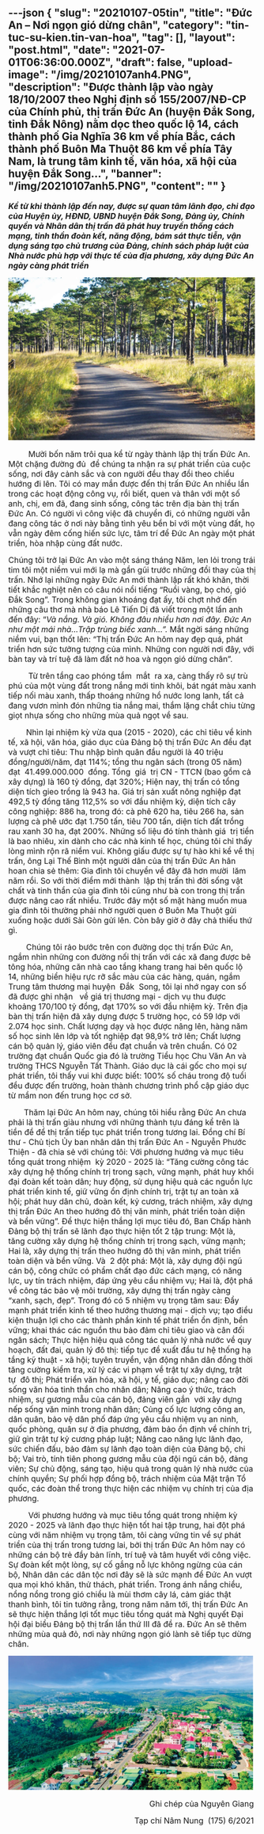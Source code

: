 ---json
{
    "slug": "20210107-05tin",
    "title": "Đức An – Nơi ngọn gió dừng chân",
    "category": "tin-tuc-su-kien.tin-van-hoa",
    "tag": [],
    "layout": "post.html",
    "date": "2021-07-01T06:36:00.000Z",
    "draft": false,
    "upload-image": "/img/20210107anh4.PNG",
    "description": "Được thành lập vào ngày 18/10/2007 theo Nghị định số 155/2007/NĐ-CP của Chính phủ, thị trấn Đức An (huyện Đắk Song, tỉnh Đắk Nông) nằm dọc theo quốc lộ 14, cách thành phố Gia Nghĩa 36 km về phía Bắc, cách thành phố Buôn Ma Thuột 86 km về phía Tây Nam, là trung tâm kinh tế, văn hóa, xã hội của huyện Đắk Song...",
    "banner": "/img/20210107anh5.PNG",
    "__content__": ""
}
---
<p style="margin-left:0in; margin-right:2.9pt"><strong><span style="font-size:16px"><em>Kể từ khi th&agrave;nh lập đến nay, được sự quan t&acirc;m l&atilde;nh đạo, chỉ đạo của Huyện ủy, HĐND, UBND huyện Đắk Song, Đảng ủy, Ch&iacute;nh quyền v&agrave; Nh&acirc;n d&acirc;n thị trấn đ&atilde; ph&aacute;t huy truyền thống c&aacute;ch mạng, tinh thần đo&agrave;n kết, năng động, b&aacute;m s&aacute;t thực tiễn, vận dụng s&aacute;ng tạo chủ trương của Đảng, ch&iacute;nh s&aacute;ch ph&aacute;p luật của Nh&agrave; nước ph&ugrave; hợp với thực tế của địa phương, x&acirc;y dựng Đức An ng&agrave;y c&agrave;ng ph&aacute;t triển</em></span></strong></p>

<p style="margin-left:0in; margin-right:2.9pt; text-align:center"><span style="font-size:16px"><img alt="" src="/img/20210107anh4.PNG" /></span></p>

<p style="margin-left:0in; margin-right:2.9pt"><span style="font-size:16px">&nbsp; &nbsp; &nbsp; &nbsp; &nbsp;Mười bốn năm tr&ocirc;i qua kể từ ng&agrave;y th&agrave;nh lập thị trấn Đức An. Một chặng đường đủ &nbsp;để ch&uacute;ng ta nhận ra sự ph&aacute;t triển của cuộc sống, nơi đ&acirc;y cảnh sắc v&agrave; con người đều thay đổi theo chiều hướng đi l&ecirc;n. T&ocirc;i c&oacute; may mắn được đến thị trấn Đức An nhiều lần trong c&aacute;c hoạt động c&ocirc;ng vụ, rồi biết, quen v&agrave; th&acirc;n với một số anh, chị, em đ&atilde;, đang sinh sống, c&ocirc;ng t&aacute;c tr&ecirc;n địa b&agrave;n thị trấn Đức An. C&oacute; người v&igrave; c&ocirc;ng việc đ&atilde; chuyển đi, c&oacute; những người vẫn đang c&ocirc;ng t&aacute;c ở nơi n&agrave;y bằng t&igrave;nh y&ecirc;u bền bỉ với một v&ugrave;ng đất, họ vẫn ng&agrave;y đ&ecirc;m cống hiến sức lực, t&acirc;m tr&iacute; để Đức An ng&agrave;y một ph&aacute;t triển, h&ograve;a nhập c&ugrave;ng đất nước.</span></p>

<p style="margin-left:0in; margin-right:1.9pt"><span style="font-size:16px">Ch&uacute;ng t&ocirc;i trở lại Đức An v&agrave;o một s&aacute;ng th&aacute;ng Năm, len lỏi trong tr&aacute;i tim t&ocirc;i một niềm vui mới lạ m&agrave; gần gũi trước những đổi thay của thị trấn. Nhớ lại những ng&agrave;y Đức An mới th&agrave;nh lập rất kh&oacute; khăn, thời tiết khắc nghiệt n&ecirc;n c&oacute; c&acirc;u n&oacute;i nổi tiếng &ldquo;Ruồi v&agrave;ng, bọ ch&oacute;, gi&oacute; Đắk Song&rdquo;. Trong kh&ocirc;ng gian kho&aacute;ng đạt ấy, t&ocirc;i chợt nhớ đến những c&acirc;u thơ m&agrave; nh&agrave; b&aacute;o L&ecirc; Tiến Dị đ&atilde; viết trong một lần anh đến đ&acirc;y: &ldquo;<em>V&agrave; nắng. V&agrave; gi&oacute;. Kh&ocirc;ng đ&acirc;u nhiều hơn nơi đ&acirc;y. Đức An như một m&aacute;i nh&agrave;&hellip;Trập tr&ugrave;ng biếc xanh...&rdquo;. </em>Mắt ngời s&aacute;ng những niềm vui, bạn thốt l&ecirc;n: &ldquo;Thị trấn Đức An h&ocirc;m nay đẹp qu&aacute;, ph&aacute;t triển hơn sức tưởng tượng của m&igrave;nh. Những con người nơi đ&acirc;y, với b&agrave;n tay v&agrave; tr&iacute; tuệ đ&atilde; l&agrave;m đất nở hoa v&agrave; ngọn gi&oacute; dừng ch&acirc;n&rdquo;.</span></p>

<p style="margin-left:0in; margin-right:1.9pt"><span style="font-size:16px">&nbsp; &nbsp; &nbsp; &nbsp; &nbsp;Từ tr&ecirc;n tầng cao ph&oacute;ng tầm&nbsp; mắt&nbsp; ra xa, c&agrave;ng thấy r&otilde; sự tr&ugrave; ph&uacute; của một v&ugrave;ng đất trong nắng mới tinh kh&ocirc;i, b&aacute;t ng&aacute;t m&agrave;u xanh tiếp nối m&agrave;u xanh, thấp tho&aacute;ng những hồ nước long lanh, tất cả đang vươn m&igrave;nh đ&oacute;n những tia nắng mai, thầm lặng chắt chiu từng giọt nhựa sống cho những m&ugrave;a quả ngọt về sau.</span></p>

<p style="margin-left:0in; margin-right:1.95pt"><span style="font-size:16px">&nbsp; &nbsp; &nbsp; &nbsp; Nh&igrave;n lại nhiệm kỳ vừa qua (2015 - 2020), c&aacute;c chỉ ti&ecirc;u về kinh tế, x&atilde; hội, văn h&oacute;a, gi&aacute;o dục của Đảng bộ thị trấn Đức An đều đạt v&agrave; vượt chỉ ti&ecirc;u: Thu nhập b&igrave;nh qu&acirc;n đầu người l&agrave; 40 triệu đồng/người/năm, đạt 114%; tổng thu ng&acirc;n s&aacute;ch (trong 05 năm) đạt&nbsp; 41.499.000.000&nbsp; đồng. Tổng&nbsp; gi&aacute;&nbsp; trị CN&nbsp;- TTCN (bao gồm cả x&acirc;y dựng) l&agrave; 160 tỷ đồng, đạt 320%; Hiện nay, thị trấn c&oacute; tổng diện t&iacute;ch gieo trồng l&agrave; 943 ha. Gi&aacute; trị sản xuất n&ocirc;ng nghiệp đạt 492,5 tỷ đồng tăng 112,5% so với đầu nhiệm kỳ, diện t&iacute;ch c&acirc;y c&ocirc;ng nghiệp: 886 ha, trong đ&oacute;: c&agrave; ph&ecirc; 620 ha, ti&ecirc;u 266 ha, sản lượng c&agrave; ph&ecirc; ước đạt 1.750 tấn, ti&ecirc;u 700 tấn, diện t&iacute;ch đất trồng rau xanh 30 ha, đạt 200%.&nbsp;Những số liệu đ&oacute; t&iacute;nh th&agrave;nh gi&aacute;&nbsp; trị tiền l&agrave; bao nhi&ecirc;u, xin d&agrave;nh cho c&aacute;c nh&agrave; kinh tế học, ch&uacute;ng t&ocirc;i chỉ thấy l&ograve;ng m&igrave;nh rộn r&atilde; niềm vui. Kh&ocirc;ng giấu được sự tự h&agrave;o khi kể về thị trấn, &ocirc;ng Lại Thế B&igrave;nh một người d&acirc;n của thị trấn Đức An h&acirc;n hoan chia sẻ th&ecirc;m: Gia đ&igrave;nh t&ocirc;i chuyển về đ&acirc;y đ&atilde; hơn mười&nbsp; lăm năm rồi. So với thời điểm mới th&agrave;nh&nbsp; lập thị trấn th&igrave; đời sống vật chất v&agrave; tinh thần của gia đ&igrave;nh t&ocirc;i cũng như b&agrave; con trong thị trấn được n&acirc;ng cao rất nhiều. Trước đ&acirc;y một số mặt h&agrave;ng muốn mua gia đ&igrave;nh t&ocirc;i thường phải nhờ người quen ở Bu&ocirc;n Ma Thuột gửi xuống hoặc dưới S&agrave;i G&ograve;n gửi l&ecirc;n. C&ograve;n b&acirc;y giờ ở đ&acirc;y chả thiếu thứ g&igrave;.</span></p>

<p style="margin-left:0in; margin-right:5.25pt"><span style="font-size:16px">&nbsp; &nbsp; &nbsp; &nbsp; Ch&uacute;ng t&ocirc;i rảo bước tr&ecirc;n con đường dọc thị trấn Đức An, ngắm nh&igrave;n những con đường nối thị trấn với c&aacute;c x&atilde; đang được b&ecirc; t&ocirc;ng h&oacute;a, những căn nh&agrave; cao tầng khang trang hai b&ecirc;n quốc lộ 14, những biển hiệu rực rỡ sắc m&agrave;u của c&aacute;c h&agrave;ng, qu&aacute;n, ngắm Trung t&acirc;m thương mại huyện&nbsp; Đắk&nbsp; Song, t&ocirc;i lại nhớ ngay con số đ&atilde; được ghi nhận&nbsp;&nbsp; về gi&aacute; trị thương mại - dịch vụ thu được khoảng 170/100 tỷ đồng, đạt 170% so với đầu nhiệm kỳ.&nbsp;Tr&ecirc;n địa b&agrave;n thị trấn hiện đ&atilde; x&acirc;y dựng được 5 trường học, c&oacute; 59 lớp với 2.074 học sinh. Chất lượng dạy v&agrave; học được n&acirc;ng l&ecirc;n, h&agrave;ng năm số học sinh l&ecirc;n lớp v&agrave; tốt nghiệp đạt 98,9% trở l&ecirc;n; Chất lượng c&aacute;n bộ quản lý, gi&aacute;o vi&ecirc;n đều đạt chuẩn v&agrave; tr&ecirc;n chuẩn. C&oacute; 02 trường đạt chuẩn Quốc gia đ&oacute; l&agrave; trường Tiểu học Chu Văn An v&agrave; trường THCS Nguyễn Tất Th&agrave;nh. Gi&aacute;o dục l&agrave; c&aacute;i gốc cho mọi sự ph&aacute;t triển, t&ocirc;i thấy vui khi được biết: 100% số ch&aacute;u trong độ tuổi đều được đến trường, ho&agrave;n th&agrave;nh chương tr&igrave;nh phổ cập gi&aacute;o dục từ mầm non đến trung học cơ sở.</span></p>

<p style="margin-left:0in; margin-right:5.3pt"><span style="font-size:16px">&nbsp; &nbsp; &nbsp; &nbsp;Thăm lại Đức An h&ocirc;m nay, ch&uacute;ng t&ocirc;i hiểu rằng Đức An chưa phải l&agrave; thị trấn gi&agrave;u nhưng với những th&agrave;nh tựu đ&aacute;ng kể tr&ecirc;n l&agrave; tiền đề để thị trấn tiếp tục ph&aacute;t triển trong tương lai. Đồng ch&iacute; B&iacute; thư - Chủ tịch Ủy ban nh&acirc;n d&acirc;n thị trấn Đức An - Nguyễn Phước Thiện - đ&atilde; chia sẻ với ch&uacute;ng t&ocirc;i: Với phương hướng v&agrave; mục ti&ecirc;u tổng qu&aacute;t trong nhiệm&nbsp; kỳ 2020 - 2025 l&agrave;: &ldquo;Tăng cường c&ocirc;ng t&aacute;c x&acirc;y dựng hệ thống ch&iacute;nh trị trong sạch, vững mạnh, ph&aacute;t huy khối đại đo&agrave;n kết to&agrave;n d&acirc;n; huy động, sử dụng hiệu quả c&aacute;c nguồn lực ph&aacute;t triển kinh tế, giữ vững ổn định ch&iacute;nh trị, trật tự an to&agrave;n x&atilde; hội; ph&aacute;t huy d&acirc;n chủ, đo&agrave;n kết, kỷ cương, tr&aacute;ch nhiệm, x&acirc;y dựng thị trấn Đức An theo hướng đ&ocirc; thị văn minh, ph&aacute;t triển to&agrave;n diện v&agrave; bền vững&rdquo;. Để thực hiện thắng lợi mục ti&ecirc;u đ&oacute;, Ban Chấp h&agrave;nh Đảng bộ thị trấn sẽ l&atilde;nh đạo thực hiện tốt 2 tập trung: Một l&agrave;, tăng cường x&acirc;y dựng hệ thống ch&iacute;nh trị trong sạch, vững mạnh; Hai l&agrave;, x&acirc;y dựng thị trấn theo hướng đ&ocirc; thị văn minh, ph&aacute;t triển to&agrave;n diện v&agrave; bền vững. V&agrave;&nbsp; 2 đột ph&aacute;: Một l&agrave;, x&acirc;y dựng đội ngũ c&aacute;n bộ, c&ocirc;ng chức c&oacute; phẩm chất đạo đức c&aacute;ch mạng, c&oacute; năng lực, uy t&iacute;n tr&aacute;ch nhiệm, đ&aacute;p ứng y&ecirc;u cầu nhiệm vụ; Hai l&agrave;, đột ph&aacute; về c&ocirc;ng t&aacute;c bảo vệ m&ocirc;i trường, x&acirc;y dựng thị trấn ng&agrave;y c&agrave;ng &ldquo;xanh, sạch, đẹp&rdquo;. Trong đ&oacute; c&oacute; 5 nhiệm vụ trọng t&acirc;m sau: Đẩy mạnh ph&aacute;t triển kinh tế theo hướng thương mại - dịch vụ; tạo điều kiện thuận lợi cho c&aacute;c th&agrave;nh phần kinh tế ph&aacute;t triển ổn định, bền vững; khai th&aacute;c c&aacute;c nguồn thu bảo đảm chỉ ti&ecirc;u giao v&agrave; c&acirc;n đối ng&acirc;n s&aacute;ch; Thực hiện hiệu quả c&ocirc;ng t&aacute;c quản lý nh&agrave; nước về quy hoạch, đất đai, quản lý đ&ocirc; thị: tiếp tục đề xuất đầu tư hệ thống hạ tầng kỹ thuật - x&atilde; hội; tuy&ecirc;n truyền, vận động nh&acirc;n d&acirc;n đồng thời tăng cường kiểm tra, xử lý c&aacute;c vi phạm về trật tự x&acirc;y dựng, trật tự&nbsp; đ&ocirc; thị; Ph&aacute;t triển văn h&oacute;a, x&atilde; hội, y tế, gi&aacute;o dục; n&acirc;ng cao đời sống văn h&oacute;a tinh thần cho nh&acirc;n d&acirc;n; N&acirc;ng cao ý thức, tr&aacute;ch nhiệm, sự gương mẫu của c&aacute;n bộ, đảng vi&ecirc;n gắn&nbsp; với x&acirc;y dựng nếp sống văn minh trong nh&acirc;n d&acirc;n; Củng cố lực lượng c&ocirc;ng an, d&acirc;n qu&acirc;n, bảo vệ d&acirc;n phố đ&aacute;p ứng y&ecirc;u cầu nhiệm vụ an ninh, quốc ph&ograve;ng, qu&acirc;n sự ở địa phương, đảm bảo ổn định về ch&iacute;nh trị, giữ g&igrave;n trật tự kỷ cương ph&aacute;p luật; N&acirc;ng cao năng lực l&atilde;nh đạo, sức chiến đấu, bảo đảm sự l&atilde;nh đạo to&agrave;n diện của Đảng bộ, chi bộ; Vai tr&ograve;, t&iacute;nh ti&ecirc;n phong gương mẫu của đội ngũ c&aacute;n bộ, đảng vi&ecirc;n; Sự chủ động, s&aacute;ng tạo, hiệu quả trong quản lý nh&agrave; nước của ch&iacute;nh quyền; Sự phối hợp đồng bộ, tr&aacute;ch nhiệm của Mặt trận Tổ quốc, c&aacute;c đo&agrave;n thể trong thực hiện c&aacute;c nhiệm vụ ch&iacute;nh trị của địa phương.</span></p>

<p style="margin-left:0in; margin-right:5.3pt"><span style="font-size:16px">&nbsp; &nbsp; &nbsp; &nbsp; &nbsp;Với phương hướng v&agrave; mục ti&ecirc;u tổng qu&aacute;t trong nhiệm kỳ 2020 - 2025 v&agrave; l&atilde;nh đạo thực hiện tốt hai tập trung, hai đột ph&aacute; c&ugrave;ng với năm nhiệm vụ trọng t&acirc;m, t&ocirc;i c&agrave;ng vững tin về sự ph&aacute;t triển của thị trấn trong tương lai, bởi thị trấn Đức An h&ocirc;m nay c&oacute; những c&aacute;n bộ trẻ đầy bản lĩnh, tr&iacute; tuệ v&agrave; t&acirc;m huyết với c&ocirc;ng việc. Sự đo&agrave;n kết một l&ograve;ng, sự cố gắng nỗ lực kh&ocirc;ng ngừng của c&aacute;n bộ, Nh&acirc;n d&acirc;n c&aacute;c d&acirc;n tộc nơi đ&acirc;y sẽ l&agrave; sức mạnh để Đức An vượt qua mọi kh&oacute; khăn, thử th&aacute;ch, ph&aacute;t triển.&nbsp;Trong &aacute;nh nắng chiều, nồng nồng trong gi&oacute; chiều l&agrave; m&ugrave;i thơm c&acirc;y l&aacute;, cảm gi&aacute;c thật thanh b&igrave;nh, t&ocirc;i tin tưởng rằng, trong năm năm tới, thị trấn Đức An sẽ thực hiện thắng lợi tốt mục ti&ecirc;u tổng qu&aacute;t m&agrave; Nghị quyết Đại hội đại biểu Đảng bộ thị trấn lần thứ III đ&atilde; đề ra. Đức An sẽ th&ecirc;m những m&ugrave;a quả đỏ, nơi n&agrave;y những ngọn gi&oacute; l&agrave;nh sẽ tiếp tục dừng ch&acirc;n.</span></p>

<p style="margin-left:0in; margin-right:5.3pt; text-align:center"><span style="font-size:16px"><img alt="" src="/img/20210107anh5.PNG" /></span></p>

<p style="margin-left:0in; margin-right:5.3pt; text-align:right"><span style="font-size:16px">Ghi ch&eacute;p của Nguy&ecirc;n Giang</span></p>

<p style="margin-left:0in; margin-right:5.3pt; text-align:right"><span style="font-size:16px">Tạp ch&iacute; N&acirc;m Nung &nbsp;(175) 6/2021</span></p>
